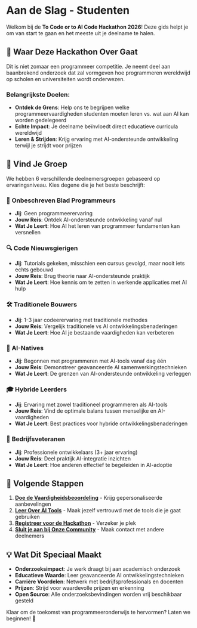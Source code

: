 # Aan de Slag - Studenten

Welkom bij de **To Code or to AI Code Hackathon 2026**! Deze gids helpt je om van start te gaan en het meeste uit je deelname te halen.

## 🎯 Waar Deze Hackathon Over Gaat

Dit is niet zomaar een programmeer competitie. Je neemt deel aan baanbrekend onderzoek dat zal vormgeven hoe programmeren wereldwijd op scholen en universiteiten wordt onderwezen.

### Belangrijkste Doelen:
- **Ontdek de Grens**: Help ons te begrijpen welke programmeervaardigheden studenten moeten leren vs. wat aan AI kan worden gedelegeerd
- **Echte Impact**: Je deelname beïnvloedt direct educatieve curricula wereldwijd
- **Leren & Strijden**: Krijg ervaring met AI-ondersteunde ontwikkeling terwijl je strijdt voor prijzen

## 👥 Vind Je Groep

We hebben 6 verschillende deelnemersgroepen gebaseerd op ervaringsniveau. Kies degene die je het beste beschrijft:

### 🌱 **Onbeschreven Blad Programmeurs**
- **Jij**: Geen programmeerervaring
- **Jouw Reis**: Ontdek AI-ondersteunde ontwikkeling vanaf nul
- **Wat Je Leert**: Hoe AI het leren van programmeer fundamenten kan versnellen

### 🔍 **Code Nieuwsgierigen**
- **Jij**: Tutorials gekeken, misschien een cursus gevolgd, maar nooit iets echts gebouwd
- **Jouw Reis**: Brug theorie naar AI-ondersteunde praktijk
- **Wat Je Leert**: Hoe kennis om te zetten in werkende applicaties met AI hulp

### 🛠️ **Traditionele Bouwers**
- **Jij**: 1-3 jaar codeerervaring met traditionele methodes
- **Jouw Reis**: Vergelijk traditionele vs AI ontwikkelingsbenaderingen
- **Wat Je Leert**: Hoe AI je bestaande vaardigheden kan verbeteren

### 🤖 **AI-Natives**
- **Jij**: Begonnen met programmeren met AI-tools vanaf dag één
- **Jouw Reis**: Demonstreer geavanceerde AI samenwerkingstechnieken
- **Wat Je Leert**: De grenzen van AI-ondersteunde ontwikkeling verleggen

### 🎓 **Hybride Leerders**
- **Jij**: Ervaring met zowel traditioneel programmeren als AI-tools
- **Jouw Reis**: Vind de optimale balans tussen menselijke en AI-vaardigheden
- **Wat Je Leert**: Best practices voor hybride ontwikkelingsbenaderingen

### 🏢 **Bedrijfsveteranen**
- **Jij**: Professionele ontwikkelaars (3+ jaar ervaring)
- **Jouw Reis**: Deel praktijk AI-integratie inzichten
- **Wat Je Leert**: Hoe anderen effectief te begeleiden in AI-adoptie

## 🚀 Volgende Stappen

1. **[Doe de Vaardigheidsbeoordeling](/docs/students/skill-assessment)** - Krijg gepersonaliseerde aanbevelingen
2. **[Leer Over AI Tools](/docs/courses)** - Maak jezelf vertrouwd met de tools die je gaat gebruiken
3. **[Registreer voor de Hackathon](/docs/registration)** - Verzeker je plek
4. **[Sluit je aan bij Onze Community](/docs/contact)** - Maak contact met andere deelnemers

## 💡 Wat Dit Speciaal Maakt

- **Onderzoeksimpact**: Je werk draagt bij aan academisch onderzoek
- **Educatieve Waarde**: Leer geavanceerde AI ontwikkelingstechnieken
- **Carrière Voordelen**: Netwerk met bedrijfsprofessionals en docenten
- **Prijzen**: Strijd voor waardevolle prijzen en erkenning
- **Open Source**: Alle onderzoeksbevindingen worden vrij beschikbaar gesteld

Klaar om de toekomst van programmeeronderwijs te hervormen? Laten we beginnen! 🚀
